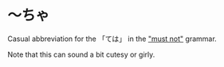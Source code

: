 # ～ちゃ

Casual abbreviation for the 「ては」 in the ["must not"](must-not) grammar.

Note that this can sound a bit cutesy or girly.